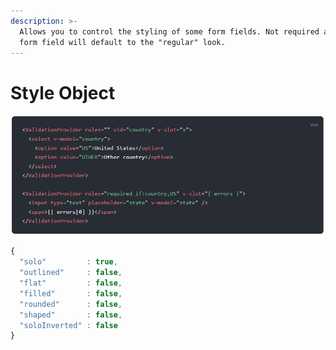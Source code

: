 ```yaml
---
description: >-
  Allows you to control the styling of some form fields. Not required as the
  form field will default to the "regular" look.
---
```


# Style Object

![Regular \(default setting\), Filled, Solo and Outlined. Also shows the Placeholder location](../../../../.gitbook/assets/image%20%282%29.png)

```javascript
{
  "solo"         : true,
  "outlined"     : false,
  "flat"         : false,
  "filled"       : false,
  "rounded"      : false,
  "shaped"       : false,
  "soloInverted" : false
}
```

